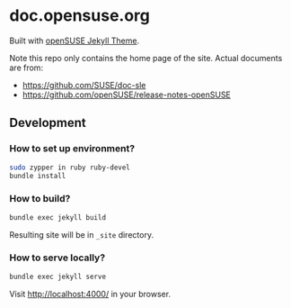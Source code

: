 # doc.opensuse.org

Built with [openSUSE Jekyll Theme](https://github.com/openSUSE/jekyll-theme).

Note this repo only contains the home page of the site. Actual documents are from:

- https://github.com/SUSE/doc-sle
- https://github.com/openSUSE/release-notes-openSUSE

## Development

### How to set up environment?

```bash
sudo zypper in ruby ruby-devel
bundle install
```

### How to build?

```bash
bundle exec jekyll build
```

Resulting site will be in `_site` directory.

### How to serve locally?

```bash
bundle exec jekyll serve
```

Visit <http://localhost:4000/> in your browser.
